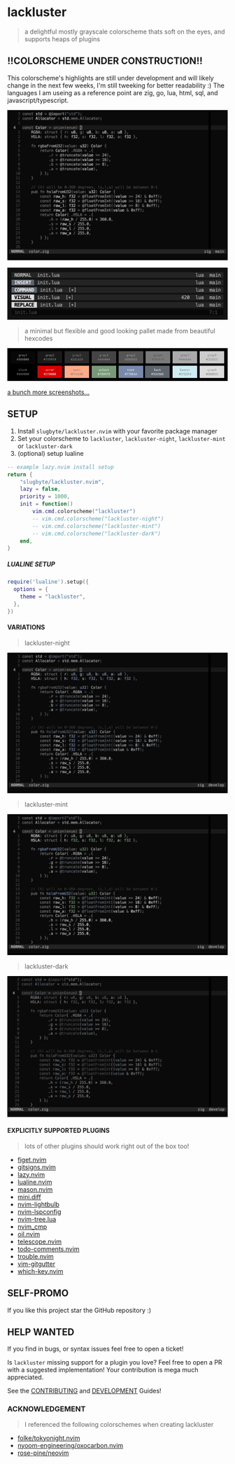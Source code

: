 # lackluster
> a delightful mostly grayscale colorscheme thats soft on the eyes, and supports heaps of plugins

## !!COLORSCHEME UNDER CONSTRUCTION!!
This colorscheme's highlights are still under development and will likely change in the
next few weeks, I'm still tweeking for better readability :) The languages I am useing as
a reference point are zig, go, lua, html, sql, and javascript/typescript.

![a screenshot of neovim with the lackluster colorscheme](./asset/lackluster-theme-default.png)

![a picture of lackluster lualine variations](./asset/lackluster-lualine.png)

> a minimal but flexible and good looking pallet made from beautiful hexcodes

![a picture of the lackluster color pallet](./asset/lackluster-pallet.png)

[a bunch more screenshots...](./SCREENSHOT.md)


## SETUP
1. Install `slugbyte/lackluster.nvim` with your favorite package manager
2. Set your colorscheme to `lackluster`, `lackluster-night`, `lackluster-mint` or `lackluster-dark`
3. (optional) setup lualine

```lua 
-- example lazy.nvim install setup
return {
    "slugbyte/lackluster.nvim",
    lazy = false,
    priority = 1000,
    init = function()
        vim.cmd.colorscheme("lackluster")
        -- vim.cmd.colorscheme("lackluster-night")
        -- vim.cmd.colorscheme("lackluster-mint")
        -- vim.cmd.colorscheme("lackluster-dark")
    end,
}
```

##### LUALINE SETUP
```lua
require('lualine').setup({
  options = {
    theme = "lackluster",
  },
})
```

#### VARIATIONS
> lackluster-night

![a screenshot of neovim with the lackluster-night colorscheme](./asset/lackluster-theme-night.png)

> lackluster-mint

![a screenshot of neovim with the lackluster-mint colorscheme](./asset/lackluster-theme-mint.png)

> lackluster-dark

![a screenshot of neovim with the lackluster-dark colorscheme](./asset/lackluster-theme-dark.png)


#### EXPLICITLY SUPPORTED PLUGINS
> lots of other plugins should work right out of the box too!
* [figet.nvim](https://github.com/j-hui/fidget.nvim)
* [gitsigns.nvim](https://github.com/lewis6991/gitsigns.nvim)
* [lazy.nvim](https://github.com/folke/lazy.nvim)
* [lualine.nvim](https://github.com/nvim-lualine/lualine.nvim)
* [mason.nvim](https://github.com/williamboman/mason.nvim)
* [mini.diff](https://github.com/echasnovski/mini.diff)
* [nvim-lightbulb](https://github.com/kosayoda/nvim-lightbulb)
* [nvim-lspconfig](https://github.com/neovim/nvim-lspconfig)
* [nvim-tree.lua](https://github.com/nvim-tree/nvim-tree.lua/tree/master?tab=readme-ov-file)
* [nvim\_cmp](https://github.com/hrsh7th/nvim-cmp)
* [oil.nvim](https://github.com/stevearc/oil.nvim)
* [telescope.nvim](https://github.com/nvim-telescope/telescope.nvim)
* [todo-comments.nvim](https://github.com/folke/todo-comments.nvim)
* [trouble.nvim](https://github.com/folke/trouble.nvim)
* [vim-gitgutter](https://github.com/airblade/vim-gitgutter)
* [which-key.nvim](https://github.com/folke/which-key.nvim)

## SELF-PROMO
If you like this project star the GitHub repository :)

## HELP WANTED
If you find in bugs, or syntax issues feel free to open a ticket!

Is `lackluster` missing support for a plugin you love? Feel free to open a PR with a
suggested implementation! Your contribution is mega much appreciated.

See the [CONTRIBUTING](./CONTRIBUTING.md) and [DEVELOPMENT](./DEVELOPMENT.md) Guides!

### ACKNOWLEDGEMENT
> I referenced the following colorschemes when creating lackluster
* [folke/tokyonight.nvim](https://github.com/folke/tokyonight.nvim/tree/main)
* [nyoom-engineering/oxocarbon.nvim](https://github.com/nyoom-engineering/oxocarbon.nvim)
* [rose-pine/neovim](https://github.com/rose-pine/neovim)
